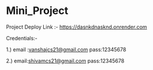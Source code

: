 # Mini_Project

Project Deploy Link :- https://dasnkdnasknd.onrender.com



Credentials:-

1.) 
email :vanshajcs21@gmail.com
pass:12345678

2.)
email:shivamcs21@gmail.com
pass:12345678
